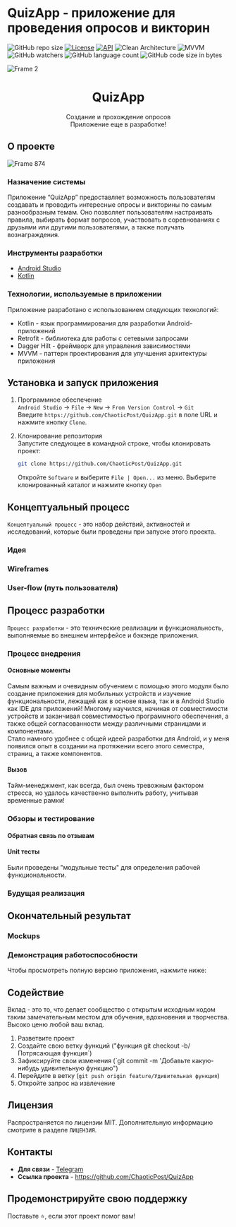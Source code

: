# QuizApp - приложение для проведения опросов и викторин

![GitHub repo size](https://img.shields.io/github/repo-size/ChaoticPost/QuizApp?color=green)
<a href="https://opensource.org/licenses/MIT"><img alt="License" src="https://img.shields.io/badge/License-MIT-blue.svg"/></a>
<a href="https://android-arsenal.com/api?level=24"><img alt="API" src="https://img.shields.io/badge/API-23%2B-brightgreen.svg?style=flat"/></a>
<img alt="Clean Architecture" src="https://img.shields.io/badge/Clean-Architecture-white"/>
<img alt="MVVM" src="https://img.shields.io/badge/MVVM-Architecture-orange"/>
</br>
![GitHub watchers](https://img.shields.io/github/watchers/ChaoticPost/QuizApp?color=green)
![GitHub language count](https://img.shields.io/github/languages/count/ChaoticPost/QuizApp?color=green)
![GitHub code size in bytes](https://img.shields.io/github/languages/code-size/ChaoticPost/QuizApp?color=green)


![Frame 2](https://github.com/ChaoticPost/QuizApp/assets/100674263/51112113-fdb6-4e1b-a9e7-e5d91e5acd30)

<!-- HEADER SECTION -->
<h1 align="center">QuizApp</h1>
   <p align="center">
    Создание и прохождение опросов </br>
    Приложение еще в разработке!
     

 <!-- TABLE OF CONTENTS -->


<!--PROJECT DESCRIPTION-->
## О проекте
<!-- header image of project -->
![Frame 874](https://github.com/ChaoticPost/QuizApp/assets/100674263/299983c2-ee39-46e2-9512-8e61353d048f)

### Назначение системы

Приложение “QuizApp” предоставляет возможность пользователям создавать и проводить интересные опросы и викторины по самым разнообразным темам. Оно позволяет пользователям настраивать правила, выбирать формат вопросов, участвовать в соревнованиях с друзьями или другими пользователями, а также получать вознаграждения.

### Инструменты разработки

* [Android Studio](https://developer.android.com/studio)
* [Kotlin](https://kotlinlang.org/)

### Технологии, используемые в приложении

<p>Приложение разработано с использованием следующих технологий:</p>
<ul><li>Kotlin - язык программирования для разработки Android-приложений</li><li>Retrofit - библиотека для работы с сетевыми запросами</li><li>Dagger Hilt - фреймворк для управления зависимостями</li><li>MVVM - паттерн проектирования для улучшения архитектуры приложения</li></ul>


<!-- GETTING STARTED -->
## Установка и запуск приложения

1. Программное обеспечение </br>
`Android Studio` -> `File` -> `New` -> `From Version Control` -> `Git`</br>
Введите `https://github.com/ChaoticPost/QuizApp.git` в поле URL и нажмите кнопку `Clone`.

2. Клонирование репозитория </br>
Запустите следующее в командной строке, чтобы клонировать проект:
   ```sh
   git clone https://github.com/ChaoticPost/QuizApp.git
   ```
    Откройте `Software` и выберите `File | Open...` из меню. Выберите клонированный каталог и нажмите кнопку `Open`

<!-- FEATURES AND FUNCTIONALITY-->

<!-- CONCEPT PROCESS -->
## Концептуальный процесс
`Концептуальный процесс` - это набор действий, активностей и исследований, которые были проведены при запуске этого проекта.

### Идея


### Wireframes


### User-flow (путь пользователя)


<!-- DEVELOPMENT PROCESS -->
## Процесс разработки

`Процесс разработки` - это технические реализации и функциональность, выполняемые во внешнем интерфейсе и бэкэнде приложения.

### Процесс внедрения


#### Основные моменты
Самым важным и очевидным обучением с помощью этого модуля было создание приложения для мобильных устройств и изучение функциональности, лежащей как в основе языка, так и в Android Studio как IDE для приложений! Многому научился, начиная от совместимости устройств и заканчивая совместимостью программного обеспечения, а также общей согласованности между различными страницами и компонентами. <br> Стало намного удобнее с общей идеей разработки для Android, и у меня появился опыт в создании на протяжении всего этого семестра, страниц, а также компонентов.

#### Вызов
Тайм-менеджмент, как всегда, был очень тревожным фактором стресса, но удалось качественно выполнить работу, учитывая временные рамки!

### Обзоры и тестирование
<!-- укажите, как вы проводили тестирование в форме экспертных оценок, обратной связи, а также тестирования функциональности, например модульных тестов (если применимо) -->

#### Обратная связь по отзывам

#### Unit тесты

Были проведены "модульные тесты" для определения рабочей функциональности.

### Будущая реализация

<!-- MOCKUPS -->
## Окончательный результат

### Mockups

<!-- VIDEO DEMONSTRATION -->
### Демонстрация работоспособности

Чтобы просмотреть полную версию приложения, нажмите ниже:

<!-- CONTRIBUTING -->
## Содействие

Вклад - это то, что делает сообщество с открытым исходным кодом таким замечательным местом для обучения, вдохновения и творчества. Высоко ценю любой ваш вклад.

1. Разветвите проект
2. Создайте свою ветку функций ("функция git checkout -b/ Потрясающая функция`)
3. Зафиксируйте свои изменения (`git commit -m 'Добавьте какую-нибудь удивительную функцию")
4. Перейдите в ветку (`git push origin feature/Удивительная функция`)
5. Откройте запрос на извлечение

<!-- LICENSE -->
## Лицензия

Распространяется по лицензии MIT. Дополнительную информацию смотрите в разделе `ЛИЦЕНЗИЯ`.

<!-- Contact -->
## Контакты

* **Для связи** - [Telegram](https://t.me/daria_chugu)
* **Ссылка проекта** - https://github.com/ChaoticPost/QuizApp


## Продемонстрируйте свою поддержку

Поставьте ⭐️, если этот проект помог вам!




